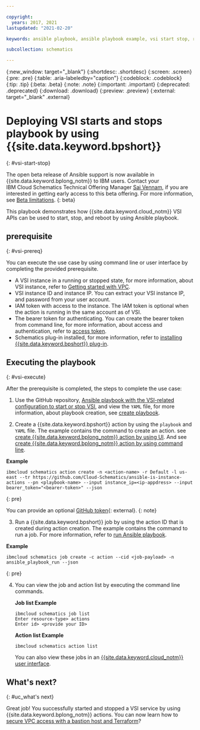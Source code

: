 ```yaml
---

copyright:
  years: 2017, 2021
lastupdated: "2021-02-20"

keywords: ansible playbook, ansible playbook example, vsi start stop, reboot vsi on {{site.data.keyword.cloud_notm}}

subcollection: schematics

---
```


{:new_window: target="_blank"}
{:shortdesc: .shortdesc}
{:screen: .screen}
{:pre: .pre}
{:table: .aria-labeledby="caption"} 
{:codeblock: .codeblock}
{:tip: .tip}
{:beta: .beta}
{:note: .note}
{:important: .important}
{:deprecated: .deprecated}
{:download: .download}
{:preview: .preview}
{:external: target="_blank" .external}


# Deploying VSI starts and stops playbook by using {{site.data.keyword.bpshort}}
{: #vsi-start-stop}

   The open beta release of Ansible support is now available in {{site.data.keyword.bplong_notm}} to IBM users. Contact your IBM Cloud Schematics Technical Offering Manager [Sai Vennam](mailto:svennam@us.ibm.com), if you are interested in getting early access to this beta offering. For more information, see [Beta limitations](/docs/schematics?topic=schematics-schematics-limitations#beta-limitations).
   {: beta}

This playbook demonstrates how {{site.data.keyword.cloud_notm}} VSI APIs can be used to start, stop, and reboot by using Ansible playbook.

## prerequisite
{: #vsi-prereq}

You can execute the use case by using command line or user interface by completing the provided prerequisite.

* A VSI instance in a running or stopped state, for more information, about VSI instance, refer to [Getting started with VPC](/docs/vpc?topic=vpc-creating-a-vpc-using-the-ibm-cloud-console).
* VSI instance ID and instance IP. You can extract your VSI instance IP, and password from your user account.
* IAM token with access to the instance. The IAM token is optional when the action is running in the same account as of VSI.
* The bearer token for authenticating. You can create the bearer token from command line, for more information, about access and authentication, refer to [access token](/docs/key-protect?topic=key-protect-retrieve-access-token).
* Schematics plug-in installed, for more information, refer to [installing {{site.data.keyword.bpshort}} plug-in](/docs/schematics?topic=schematics-setup-cli#install-schematics-cli).

## Executing the playbook
{: #vsi-execute}

After the prerequisite is completed, the steps to complete the use case:

1. Use the GitHub repository, [Ansible playbook with the VSI-related configuration to start or stop VSI](https://github.com/Cloud-Schematics/ansible-is-instance-actions), and view the `YAML` file, for more information, about playbook creation, see  [create playbook](/docs/schematics?topic=schematics-create-playbooks). 

2. Create a {{site.data.keyword.bpshort}} action by using the `playbook` and `YAML` file. The example contains the command to create an action. see [create {{site.data.keyword.bplong_notm}} action by using UI](/docs/schematics?topic=schematics-action-setup#create-action). And see [create {{site.data.keyword.bplong_notm}} action by using command line](/docs/schematics?topic=schematics-schematics-cli-reference#schematics-create-action).

  **Example**

  ```
  ibmcloud schematics action create -n <action-name> -r Default -l us-east --tr https://github.com/Cloud-Schematics/ansible-is-instance-actions --pn <playbook-name> --input instance_ip=<ip-appdress> --input bearer_token="<bearer-token>" --json
  ```
  {: pre}
 
   You can provide an optional [GitHub token](https://github.com/settings/tokens){: external}.
   {: note}

3. Run a {{site.data.keyword.bpshort}} job by using the action ID that is created during action creation. The example contains the command to run a job. For more information, refer to [run Ansible playbook](/docs/schematics?topic=schematics-create-playbooks#run-ansible-playbook).

  **Example**

  ```
  ibmcloud schematics job create -c action --cid <job-payload> -n ansible_playbook_run --json
  ```
  {: pre}

4. You can view the job and action list by executing the command line commands.

   **Job list Example**

    ```
    ibmcloud schematics job list   
    Enter resource-type> actions
    Enter id> <provide your ID>
    
    ```

   **Action list Example**

    ```
    ibmcloud schematics action list   

    ```
    You can also view these jobs in an [{{site.data.keyword.cloud_notm}} user interface](https://cloud.ibm.com/schematics/actions).

## What's next?
{: #uc_what's next}

Great job! You successfully started and stopped a VSI service by using {{site.data.keyword.bplong_notm}} actions. You can now learn how to [secure VPC access with a bastion host and Terraform](https://developer.ibm.com/articles/secure-vpc-access-with-a-bastion-host-and-terraform/)?

